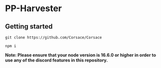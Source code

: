 # PP-Harvester

## Getting started

```
git clone https://github.com/Corsace/Corsace
```

```
npm i
```

**Note: Please ensure that your node version is 16.6.0 or higher in order to use any of the discord features in this repository.**

